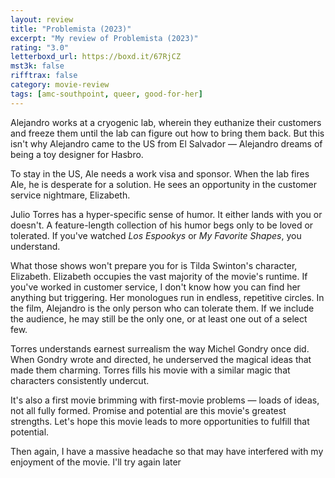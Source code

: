 ```yaml
---
layout: review
title: "Problemista (2023)"
excerpt: "My review of Problemista (2023)"
rating: "3.0"
letterboxd_url: https://boxd.it/67RjCZ
mst3k: false
rifftrax: false
category: movie-review
tags: [amc-southpoint, queer, good-for-her]
---
```


Alejandro works at a cryogenic lab, wherein they euthanize their customers and freeze them until the lab can figure out how to bring them back. But this isn't why Alejandro came to the US from El Salvador — Alejandro dreams of being a toy designer for Hasbro.

To stay in the US, Ale needs a work visa and sponsor. When the lab fires Ale, he is desperate for a solution. He sees an opportunity in the customer service nightmare, Elizabeth.

Julio Torres has a hyper-specific sense of humor. It either lands with you or doesn't. A feature-length collection of his humor begs only to be loved or tolerated. If you've watched<i> Los Espookys</i> or <i>My Favorite Shapes</i>, you understand.

What those shows won't prepare you for is Tilda Swinton's character, Elizabeth. Elizabeth occupies the vast majority of the movie's runtime. If you've worked in customer service, I don't know how you can find her anything but triggering. Her monologues run in endless, repetitive circles. In the film, Alejandro is the only person who can tolerate them. If we include the audience, he may still be the only one, or at least one out of a select few.

Torres understands earnest surrealism the way Michel Gondry once did. When Gondry wrote and directed, he underserved the magical ideas that made them charming. Torres fills his movie with a similar magic that characters consistently undercut.

It's also a first movie brimming with first-movie problems — loads of ideas, not all fully formed. Promise and potential are this movie's greatest strengths. Let's hope this movie leads to more opportunities to fulfill that potential.

Then again, I have a massive headache so that may have interfered with my enjoyment of the movie. I'll try again later
